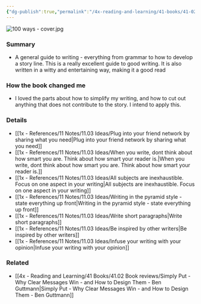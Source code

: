 ```yaml
---
{"dg-publish":true,"permalink":"/4x-reading-and-learning/41-books/41-02-book-reviews/100-ways-to-improve-your-writing-proven-professional-techniques-for-writing-with-style-and-power-gary-provost/","title":"100 Ways to Improve Your Writing - Proven Professional Techniques for Writing With Style and PowerGary Provost","created":"2024-09-29T20:54:07.209+03:00","updated":"2025-09-23T06:02:04.286+03:00"}
---
```


![100 ways - cover.jpg](/img/user/4x%20-%20Reading%20and%20Learning/41%20Books/41.03%20Cover%20images/100%20ways%20-%20cover.jpg)
### Summary
- A general guide to writing - everything from grammar to how to develop a story line. This is a really excellent guide to good writing. It is also written in a witty and entertaining way, making it a good read

### How the book changed me
- I loved the parts about how to simplify my writing, and how to cut out anything that does not contribute to the story. I intend to apply this.

### Details
- [[1x - References/11 Notes/11.03 Ideas/Plug into your friend network by sharing what you need\|Plug into your friend network by sharing what you need]]
- [[1x - References/11 Notes/11.03 Ideas/When you write, dont think about how smart you are. Think about how smart your reader is.\|When you write, dont think about how smart you are. Think about how smart your reader is.]]
- [[1x - References/11 Notes/11.03 Ideas/All subjects are inexhaustible. Focus on one aspect in your writing\|All subjects are inexhaustible. Focus on one aspect in your writing]]
- [[1x - References/11 Notes/11.03 Ideas/Writing in the pyramid style - state everything up front\|Writing in the pyramid style - state everything up front]]
- [[1x - References/11 Notes/11.03 Ideas/Write short paragraphs\|Write short paragraphs]]
- [[1x - References/11 Notes/11.03 Ideas/Be inspired by other writers\|Be inspired by other writers]]
- [[1x - References/11 Notes/11.03 Ideas/Infuse your writing with your opinion\|Infuse your writing with your opinion]]

### Related
- [[4x - Reading and Learning/41 Books/41.02 Book reviews/Simply Put - Why Clear Messages Win - and How to Design Them - Ben Guttmann\|Simply Put - Why Clear Messages Win - and How to Design Them - Ben Guttmann]]

